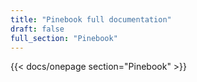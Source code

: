 ```yaml
---
title: "Pinebook full documentation"
draft: false
full_section: "Pinebook"
---
```


{{< docs/onepage section="Pinebook" >}}
